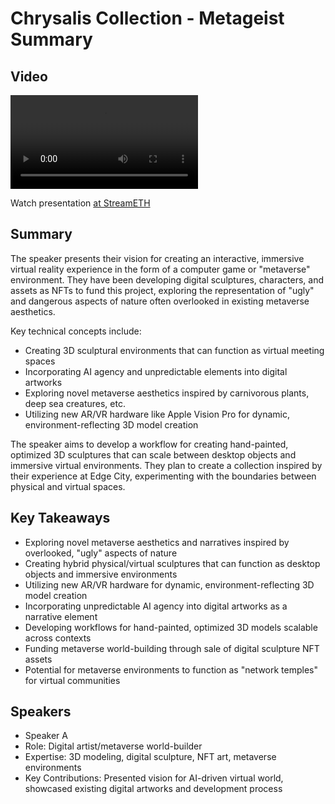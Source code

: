 # Chrysalis Collection - Metageist Summary

## Video
<video controls>
<source src="https://vod-cdn.lp-playback.studio/raw/jxf4iblf6wlsyor6526t4tcmtmqa/catalyst-vod-com/hls/df169k6jv8i74ylw/index.m3u8" type="application/x-mpegURL">
  Your browser does not support the video tag.
</video>

Watch presentation [at StreamETH](https://streameth.org/edge_city/watch?session=670e4c2250c4a85480bfaf27)

## Summary
The speaker presents their vision for creating an interactive, immersive virtual reality experience in the form of a computer game or "metaverse" environment. They have been developing digital sculptures, characters, and assets as NFTs to fund this project, exploring the representation of "ugly" and dangerous aspects of nature often overlooked in existing metaverse aesthetics.

Key technical concepts include:

- Creating 3D sculptural environments that can function as virtual meeting spaces
- Incorporating AI agency and unpredictable elements into digital artworks
- Exploring novel metaverse aesthetics inspired by carnivorous plants, deep sea creatures, etc.
- Utilizing new AR/VR hardware like Apple Vision Pro for dynamic, environment-reflecting 3D model creation

The speaker aims to develop a workflow for creating hand-painted, optimized 3D sculptures that can scale between desktop objects and immersive virtual environments. They plan to create a collection inspired by their experience at Edge City, experimenting with the boundaries between physical and virtual spaces.

## Key Takeaways
- Exploring novel metaverse aesthetics and narratives inspired by overlooked, "ugly" aspects of nature
- Creating hybrid physical/virtual sculptures that can function as desktop objects and immersive environments
- Utilizing new AR/VR hardware for dynamic, environment-reflecting 3D model creation
- Incorporating unpredictable AI agency into digital artworks as a narrative element
- Developing workflows for hand-painted, optimized 3D models scalable across contexts
- Funding metaverse world-building through sale of digital sculpture NFT assets
- Potential for metaverse environments to function as "network temples" for virtual communities

## Speakers
- Speaker A
- Role: Digital artist/metaverse world-builder
- Expertise: 3D modeling, digital sculpture, NFT art, metaverse environments
- Key Contributions: Presented vision for AI-driven virtual world, showcased existing digital artworks and development process

